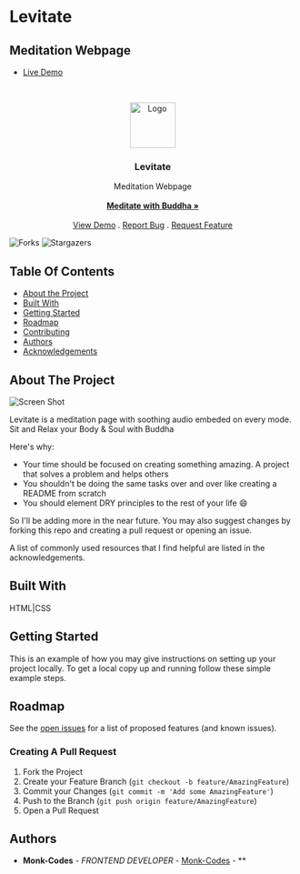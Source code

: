 # Levitate
## Meditation Webpage
- [Live Demo](https://levitate-budhha.netlify.app/)
<br/>
<p align="center">
  <a href="https://github.com/MonkCodes/Levitate">
    <img src="https://imgur.com/X8aZ3pN" alt="Logo" width="80" height="80">
  </a>

  <h3 align="center">Levitate</h3>

  <p align="center">
    Meditation Webpage
    <br/>
    <br/>
    <a href="https://github.com/MonkCodes/Levitate"><strong>Meditate with Buddha »</strong></a>
    <br/>
    <br/>
    <a href="https://github.com/MonkCodes/Levitate">View Demo</a>
    .
    <a href="https://github.com/MonkCodes/Levitate/issues">Report Bug</a>
    .
    <a href="https://github.com/MonkCodes/Levitate/issues">Request Feature</a>
  </p>
</p>

![Forks](https://img.shields.io/github/forks/MonkCodes/Levitate?style=social) ![Stargazers](https://img.shields.io/github/stars/MonkCodes/Levitate?style=social) 

## Table Of Contents

* [About the Project](#about-the-project)
* [Built With](#built-with)
* [Getting Started](#getting-started)
* [Roadmap](#roadmap)
* [Contributing](#contributing)
* [Authors](#authors)
* [Acknowledgements](#acknowledgements)

## About The Project

![Screen Shot](https://imgur.com/WeBY8lz)

Levitate is a meditation page with soothing audio embeded on every mode.
Sit and Relax your Body & Soul with Buddha

Here's why:

* Your time should be focused on creating something amazing. A project that solves a problem and helps others
* You shouldn't be doing the same tasks over and over like creating a README from scratch
* You should element DRY principles to the rest of your life :smile:

 So I'll be adding more in the near future. You may also suggest changes by forking this repo and creating a pull request or opening an issue.

A list of commonly used resources that I find helpful are listed in the acknowledgements.

## Built With

HTML|CSS 
## Getting Started

This is an example of how you may give instructions on setting up your project locally.
To get a local copy up and running follow these simple example steps.

## Roadmap

See the [open issues](https://github.com/MonkCodes//issues) for a list of proposed features (and known issues).

### Creating A Pull Request

1. Fork the Project
2. Create your Feature Branch (`git checkout -b feature/AmazingFeature`)
3. Commit your Changes (`git commit -m 'Add some AmazingFeature'`)
4. Push to the Branch (`git push origin feature/AmazingFeature`)
5. Open a Pull Request

## Authors

* **Monk-Codes** - *FRONTEND DEVELOPER* - [Monk-Codes](https://github.com/Monk-Codes) - **
